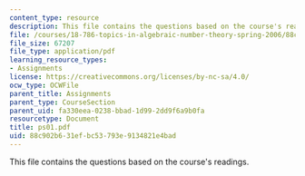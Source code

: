 ```yaml
---
content_type: resource
description: This file contains the questions based on the course's readings.
file: /courses/18-786-topics-in-algebraic-number-theory-spring-2006/88c902b631efbc53793e9134821e4bad_ps01.pdf
file_size: 67207
file_type: application/pdf
learning_resource_types:
- Assignments
license: https://creativecommons.org/licenses/by-nc-sa/4.0/
ocw_type: OCWFile
parent_title: Assignments
parent_type: CourseSection
parent_uid: fa330eea-0238-bbad-1d99-2dd9f6a9b0fa
resourcetype: Document
title: ps01.pdf
uid: 88c902b6-31ef-bc53-793e-9134821e4bad
---
```

This file contains the questions based on the course's readings.
